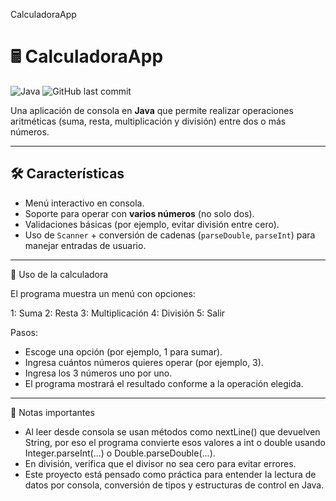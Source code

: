 CalculadoraApp

# 🖩 CalculadoraApp

![Java](https://img.shields.io/badge/Java-ED8B00?style=for-the-badge&logo=java&logoColor=white)
![GitHub last commit](https://img.shields.io/github/last-commit/AnaJotta/CalculadoraApp)


Una aplicación de consola en **Java** que permite realizar operaciones aritméticas (suma, resta, multiplicación y división) entre dos o más números.

---

## 🛠️ Características

- Menú interactivo en consola.
- Soporte para operar con **varios números** (no solo dos).
- Validaciones básicas (por ejemplo, evitar división entre cero).
- Uso de `Scanner` + conversión de cadenas (`parseDouble`, `parseInt`) para manejar entradas de usuario.

---

🧮 Uso de la calculadora


El programa muestra un menú con opciones:

1: Suma
2: Resta
3: Multiplicación
4: División
5: Salir

Pasos:

- Escoge una opción (por ejemplo, 1 para sumar).
- Ingresa cuántos números quieres operar (por ejemplo, 3).
- Ingresa los 3 números uno por uno.
- El programa mostrará el resultado conforme a la operación elegida.

---

📌 Notas importantes

- Al leer desde consola se usan métodos como nextLine() que devuelven String, por eso el programa convierte esos valores a int o double usando Integer.parseInt(...) o                       Double.parseDouble(...).
- En división, verifica que el divisor no sea cero para evitar errores.
- Este proyecto está pensado como práctica para entender la lectura de datos por consola, conversión de tipos y estructuras de control en Java.
